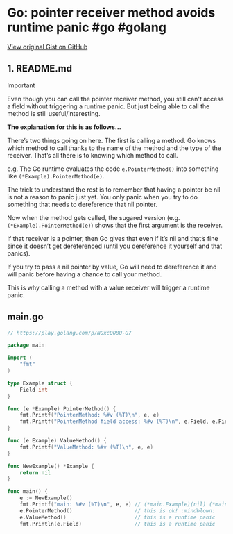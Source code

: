 # Go: pointer receiver method avoids runtime panic #go #golang

[View original Gist on GitHub](https://gist.github.com/Integralist/fad304fd5f435b8f400d6adad693a8a2)

## 1. README.md

> [!IMPORTANT]
> Even though you can call the pointer receiver method, you still can't access a field without triggering a runtime panic. But just being able to call the method is still useful/interesting.

**The explanation for this is as follows...**

There’s two things going on here. The first is calling a method. Go knows which method to call thanks to the name of the method and the type of the receiver. That’s all there is to knowing which method to call.

e.g. The Go runtime evaluates the code `e.PointerMethod()` into something like `(*Example).PointerMethod(e)`.

The trick to understand the rest is to remember that having a pointer be nil is not a reason to panic just yet. You only panic when you try to do something that needs to dereference that nil pointer.

Now when the method gets called, the sugared version (e.g. `(*Example).PointerMethod(e)`) shows that the first argument is the receiver. 

If that receiver is a pointer, then Go gives that even if it’s nil and that’s fine since it doesn’t get dereferenced (until you dereference it yourself and that panics). 

If you try to pass a nil pointer by value, Go will need to dereference it and will panic before having a chance to call your method.

This is why calling a method with a value receiver will trigger a runtime panic.

## main.go

```go
// https://play.golang.com/p/NOxcQO8U-G7

package main

import (
	"fmt"
)

type Example struct {
	Field int
}

func (e *Example) PointerMethod() {
	fmt.Printf("PointerMethod: %#v (%T)\n", e, e)
	fmt.Printf("PointerMethod field access: %#v (%T)\n", e.Field, e.Field) // this is a runtime panic
}

func (e Example) ValueMethod() {
	fmt.Printf("ValueMethod: %#v (%T)\n", e, e)
}

func NewExample() *Example {
	return nil
}

func main() {
	e := NewExample()
	fmt.Printf("main: %#v (%T)\n", e, e) // (*main.Example)(nil) (*main.Example)
	e.PointerMethod()                    // this is ok! :mindblown:
	e.ValueMethod()                      // this is a runtime panic
	fmt.Println(e.Field)                 // this is a runtime panic

```

